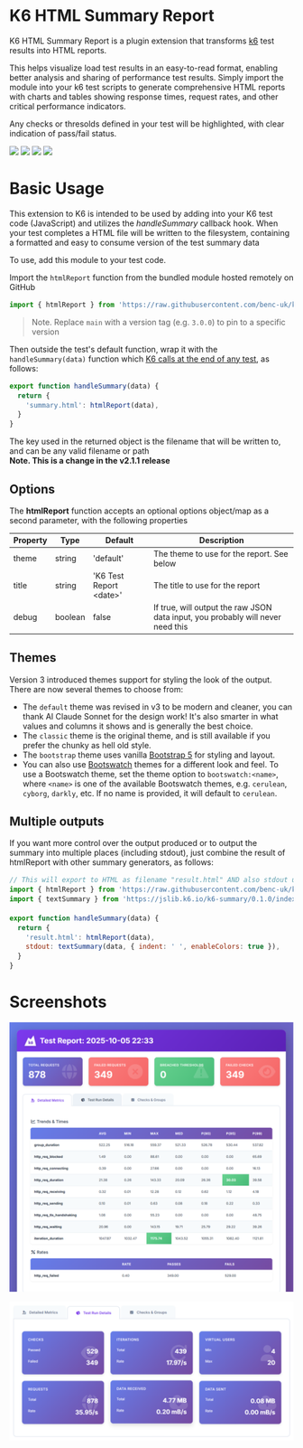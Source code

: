 # K6 HTML Summary Report

K6 HTML Summary Report is a plugin extension that transforms [k6](https://k6.io/) test results into HTML reports.

This helps visualize load test results in an easy-to-read format, enabling better analysis and sharing of performance test results. Simply import the module into your k6 test scripts to generate comprehensive HTML reports with charts and tables showing response times, request rates, and other critical performance indicators.

Any checks or thresolds defined in your test will be highlighted, with clear indication of pass/fail status.

![](https://img.shields.io/github/license/benc-uk/k6-reporter)
![](https://img.shields.io/github/last-commit/benc-uk/k6-reporter)
![](https://img.shields.io/github/release/benc-uk/k6-reporter)
![](https://img.shields.io/github/checks-status/benc-uk/k6-reporter/main)

# Basic Usage

This extension to K6 is intended to be used by adding into your K6 test code (JavaScript) and utilizes the _handleSummary_ callback hook. When your test completes a HTML file will be written to the filesystem, containing a formatted and easy to consume version of the test summary data

To use, add this module to your test code.

Import the `htmlReport` function from the bundled module hosted remotely on GitHub

```js
import { htmlReport } from 'https://raw.githubusercontent.com/benc-uk/k6-reporter/main/dist/bundle.js'
```

> Note. Replace `main` with a version tag (e.g. `3.0.0`) to pin to a specific version

Then outside the test's default function, wrap it with the `handleSummary(data)` function which [K6 calls at the end of any test](https://grafana.com/docs/k6/latest/results-output/end-of-test/custom-summary/), as follows:

```js
export function handleSummary(data) {
  return {
    'summary.html': htmlReport(data),
  }
}
```

The key used in the returned object is the filename that will be written to, and can be any valid filename or path  
**Note. This is a change in the v2.1.1 release**

## Options

The **htmlReport** function accepts an optional options object/map as a second parameter, with the following properties

| Property | Type    | Default                   | Description                                                                     |
| -------- | ------- | ------------------------- | ------------------------------------------------------------------------------- |
| theme    | string  | 'default'                 | The theme to use for the report. See below                                      |
| title    | string  | 'K6 Test Report \<date\>' | The title to use for the report                                                 |
| debug    | boolean | false                     | If true, will output the raw JSON data input, you probably will never need this |

## Themes

Version 3 introduced themes support for styling the look of the output. There are now several themes to choose from:

- The `default` theme was revised in v3 to be modern and cleaner, you can thank AI Claude Sonnet for the design work! It's also smarter in what values and columns it shows and is generally the best choice.
- The `classic` theme is the original theme, and is still available if you prefer the chunky as hell old style.
- The `bootstrap` theme uses vanilla [Bootstrap 5](https://getbootstrap.com/) for styling and layout.
- You can also use [Bootswatch](https://bootswatch.com/) themes for a different look and feel. To use a Bootswatch theme, set the theme option to `bootswatch:<name>`, where `<name>` is one of the available Bootswatch themes, e.g. `cerulean`, `cyborg`, `darkly`, etc. If no name is provided, it will default to `cerulean`.

## Multiple outputs

If you want more control over the output produced or to output the summary into multiple places (including stdout), just combine the result of htmlReport with other summary generators, as follows:

```js
// This will export to HTML as filename "result.html" AND also stdout using the text summary
import { htmlReport } from 'https://raw.githubusercontent.com/benc-uk/k6-reporter/main/dist/bundle.js'
import { textSummary } from 'https://jslib.k6.io/k6-summary/0.1.0/index.js'

export function handleSummary(data) {
  return {
    'result.html': htmlReport(data),
    stdout: textSummary(data, { indent: ' ', enableColors: true }),
  }
}
```

# Screenshots

![main report screenshot](./assets/2025-10-05%2023%2034%2021.png)

![another report screenshot](./assets/2025-10-05%2023%2036%2004.png)
